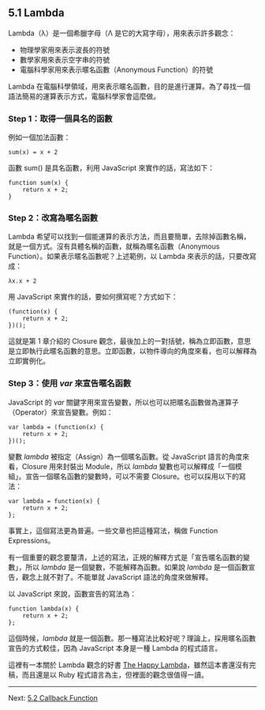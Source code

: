 ## 5.1 Lambda

Lambda（λ）是一個希臘字母（Λ 是它的大寫字母），用來表示許多觀念：

- 物理學家用來表示波長的符號
- 數學家用來表示空字串的符號
- 電腦科學家用來表示暱名函數（Anonymous Function）的符號

Lambda 在電腦科學領域，用來表示暱名函數，目的是進行運算。為了尋找一個語法簡易的運算表示方式，電腦科學家會這麼做。

### Step 1：取得一個具名的函數

例如一個加法函數：

~~~~~~~~
sum(x) = x + 2
~~~~~~~~

函數 sum() 是具名函數，利用 JavaScript 來實作的話，寫法如下：

~~~~~~~~
function sum(x) {
	return x + 2;
}
~~~~~~~~

### Step 2：改寫為暱名函數

Lambda 希望可以找到一個能運算的表示方法，而且要簡單，去除掉函數名稱，就是一個方式。沒有具體名稱的函數，就稱為暱名函數（Anonymous Function）。如果表示暱名函數呢？上述範例，以 Lambda 來表示的話，只要改寫成：

~~~~~~~~
λx.x + 2
~~~~~~~~

用 JavaScript 來實作的話，要如何撰寫呢？方式如下：

~~~~~~~~
(function(x) {
	return x + 2;
})();
~~~~~~~~

這就是第 1 章介紹的 Closure 觀念，最後加上的一對括號，稱為立即函數，意思是立即執行此暱名函數的意思。立即函數，以物件導向的角度來看，也可以解釋為立即實例化。

### Step 3：使用 *var* 來宣告暱名函數

JavaScript 的 *var* 關鍵字用來宣告變數，所以也可以把暱名函數做為運算子（Operator）來宣告變數。例如：

~~~~~~~~
var lambda = (function(x) {
	return x + 2;
})();
~~~~~~~~

變數 *lambda* 被指定（Assign）為一個暱名函數。從 JavaScript 語言的角度來看，Closure 用來封裝出 Module，所以 *lambda* 變數也可以解釋成「一個模組」。宣告一個暱名函數的變數時，可以不需要 Closure。也可以採用以下的寫法：

~~~~~~~~
var lambda = function(x) {
	return x + 2;
};
~~~~~~~~

事實上，這個寫法更為普遍。一些文章也把這種寫法，稱做 Function Expressions。

有一個重要的觀念要釐清，上述的寫法，正規的解釋方式是「宣告暱名函數的變數」，所以 *lambda* 是一個變數，不能解釋為函數。如果說 *lambda* 是一個函數宣告，觀念上就不對了。不能單就 JavaScript 語法的角度來做解釋。

以 JavaScript 來說，函數宣告的寫法為：

~~~~~~~~
function lambda(x) {
	return x + 2;
};
~~~~~~~~

這個時候，*lambda* 就是一個函數。那一種寫法比較好呢？理論上，採用暱名函數宣告的方式較佳，因為 JavaScript 本身是一種 Lambda 的程式語言。

這裡有一本關於 Lambda 觀念的好書 [The Happy Lambda](https://leanpub.com/happylambda)，雖然這本書還沒有完稿，而且還是以 Ruby 程式語言為主，但裡面的觀念很值得一讀。

---

Next: [5.2 Callback Function](2-callback.md)
